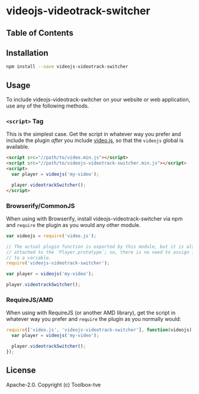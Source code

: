 # videojs-videotrack-switcher



## Table of Contents

<!-- START doctoc -->
<!-- END doctoc -->
## Installation

```sh
npm install --save videojs-videotrack-switcher
```

## Usage

To include videojs-videotrack-switcher on your website or web application, use any of the following methods.

### `<script>` Tag

This is the simplest case. Get the script in whatever way you prefer and include the plugin _after_ you include [video.js][videojs], so that the `videojs` global is available.

```html
<script src="//path/to/video.min.js"></script>
<script src="//path/to/videojs-videotrack-switcher.min.js"></script>
<script>
  var player = videojs('my-video');

  player.videotrackSwitcher();
</script>
```

### Browserify/CommonJS

When using with Browserify, install videojs-videotrack-switcher via npm and `require` the plugin as you would any other module.

```js
var videojs = require('video.js');

// The actual plugin function is exported by this module, but it is also
// attached to the `Player.prototype`; so, there is no need to assign it
// to a variable.
require('videojs-videotrack-switcher');

var player = videojs('my-video');

player.videotrackSwitcher();
```

### RequireJS/AMD

When using with RequireJS (or another AMD library), get the script in whatever way you prefer and `require` the plugin as you normally would:

```js
require(['video.js', 'videojs-videotrack-switcher'], function(videojs) {
  var player = videojs('my-video');

  player.videotrackSwitcher();
});
```

## License

Apache-2.0. Copyright (c) Toolbox-tve


[videojs]: http://videojs.com/
